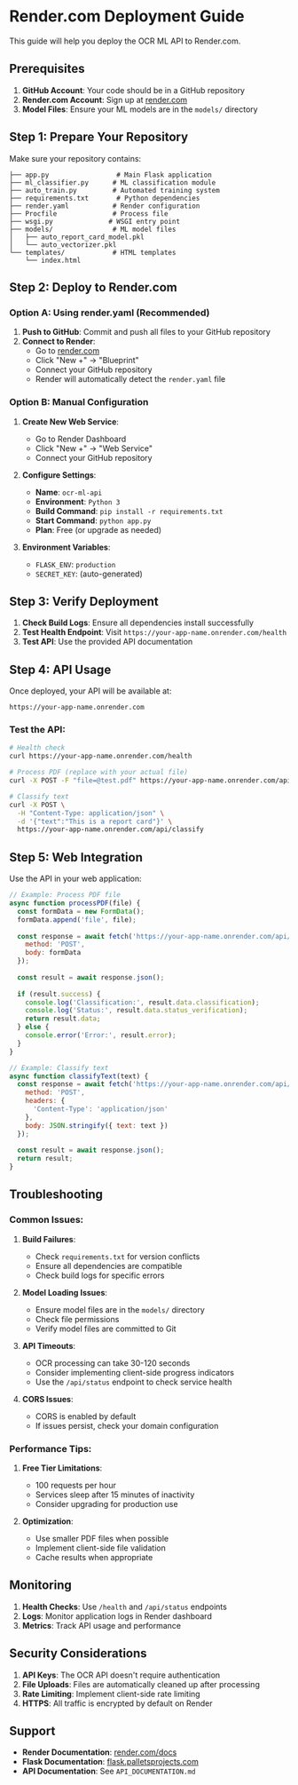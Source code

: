 # Render.com Deployment Guide

This guide will help you deploy the OCR ML API to Render.com.

## Prerequisites

1. **GitHub Account**: Your code should be in a GitHub repository
2. **Render.com Account**: Sign up at [render.com](https://render.com)
3. **Model Files**: Ensure your ML models are in the `models/` directory

## Step 1: Prepare Your Repository

Make sure your repository contains:
```
├── app.py                 # Main Flask application
├── ml_classifier.py      # ML classification module
├── auto_train.py         # Automated training system
├── requirements.txt       # Python dependencies
├── render.yaml           # Render configuration
├── Procfile              # Process file
├── wsgi.py              # WSGI entry point
├── models/               # ML model files
│   ├── auto_report_card_model.pkl
│   └── auto_vectorizer.pkl
└── templates/            # HTML templates
    └── index.html
```

## Step 2: Deploy to Render.com

### Option A: Using render.yaml (Recommended)

1. **Push to GitHub**: Commit and push all files to your GitHub repository
2. **Connect to Render**: 
   - Go to [render.com](https://render.com)
   - Click "New +" → "Blueprint"
   - Connect your GitHub repository
   - Render will automatically detect the `render.yaml` file

### Option B: Manual Configuration

1. **Create New Web Service**:
   - Go to Render Dashboard
   - Click "New +" → "Web Service"
   - Connect your GitHub repository

2. **Configure Settings**:
   - **Name**: `ocr-ml-api`
   - **Environment**: `Python 3`
   - **Build Command**: `pip install -r requirements.txt`
   - **Start Command**: `python app.py`
   - **Plan**: Free (or upgrade as needed)

3. **Environment Variables**:
   - `FLASK_ENV`: `production`
   - `SECRET_KEY`: (auto-generated)

## Step 3: Verify Deployment

1. **Check Build Logs**: Ensure all dependencies install successfully
2. **Test Health Endpoint**: Visit `https://your-app-name.onrender.com/health`
3. **Test API**: Use the provided API documentation

## Step 4: API Usage

Once deployed, your API will be available at:
```
https://your-app-name.onrender.com
```

### Test the API:

```bash
# Health check
curl https://your-app-name.onrender.com/health

# Process PDF (replace with your actual file)
curl -X POST -F "file=@test.pdf" https://your-app-name.onrender.com/api/process

# Classify text
curl -X POST \
  -H "Content-Type: application/json" \
  -d '{"text":"This is a report card"}' \
  https://your-app-name.onrender.com/api/classify
```

## Step 5: Web Integration

Use the API in your web application:

```javascript
// Example: Process PDF file
async function processPDF(file) {
  const formData = new FormData();
  formData.append('file', file);
  
  const response = await fetch('https://your-app-name.onrender.com/api/process', {
    method: 'POST',
    body: formData
  });
  
  const result = await response.json();
  
  if (result.success) {
    console.log('Classification:', result.data.classification);
    console.log('Status:', result.data.status_verification);
    return result.data;
  } else {
    console.error('Error:', result.error);
  }
}

// Example: Classify text
async function classifyText(text) {
  const response = await fetch('https://your-app-name.onrender.com/api/classify', {
    method: 'POST',
    headers: {
      'Content-Type': 'application/json'
    },
    body: JSON.stringify({ text: text })
  });
  
  const result = await response.json();
  return result;
}
```

## Troubleshooting

### Common Issues:

1. **Build Failures**:
   - Check `requirements.txt` for version conflicts
   - Ensure all dependencies are compatible
   - Check build logs for specific errors

2. **Model Loading Issues**:
   - Ensure model files are in the `models/` directory
   - Check file permissions
   - Verify model files are committed to Git

3. **API Timeouts**:
   - OCR processing can take 30-120 seconds
   - Consider implementing client-side progress indicators
   - Use the `/api/status` endpoint to check service health

4. **CORS Issues**:
   - CORS is enabled by default
   - If issues persist, check your domain configuration

### Performance Tips:

1. **Free Tier Limitations**:
   - 100 requests per hour
   - Services sleep after 15 minutes of inactivity
   - Consider upgrading for production use

2. **Optimization**:
   - Use smaller PDF files when possible
   - Implement client-side file validation
   - Cache results when appropriate

## Monitoring

1. **Health Checks**: Use `/health` and `/api/status` endpoints
2. **Logs**: Monitor application logs in Render dashboard
3. **Metrics**: Track API usage and performance

## Security Considerations

1. **API Keys**: The OCR API doesn't require authentication
2. **File Uploads**: Files are automatically cleaned up after processing
3. **Rate Limiting**: Implement client-side rate limiting
4. **HTTPS**: All traffic is encrypted by default on Render

## Support

- **Render Documentation**: [render.com/docs](https://render.com/docs)
- **Flask Documentation**: [flask.palletsprojects.com](https://flask.palletsprojects.com)
- **API Documentation**: See `API_DOCUMENTATION.md`
